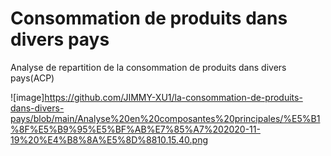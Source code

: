 # Consommation de produits dans divers pays
Analyse de repartition de la consommation de produits dans divers pays(ACP)

![image]https://github.com/JIMMY-XU1/la-consommation-de-produits-dans-divers-pays/blob/main/Analyse%20en%20composantes%20principales/%E5%B1%8F%E5%B9%95%E5%BF%AB%E7%85%A7%202020-11-19%20%E4%B8%8A%E5%8D%8810.15.40.png
